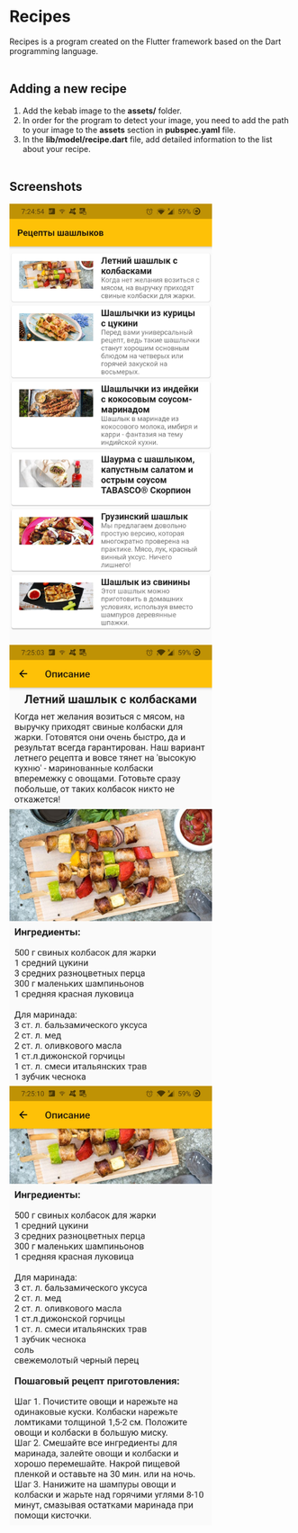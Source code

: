# Recipes

Recipes is a program created on the Flutter framework based on the Dart programming language.<br><br>

## Adding a new recipe

1. Add the kebab image to the <b>assets/</b> folder.<br>
2. In order for the program to detect your image, you need to add the path to your image to the <b>assets</b> section in <b>pubspec.yaml</b> file.<br>
3. In the <b>lib/model/recipe.dart</b> file, add detailed information to the list about your recipe.<br><br>

## Screenshots

<img src="screenshots/Screenshot_20210807-192454.jpg" width="360px"/>
<img src="screenshots/Screenshot_20210807-192504.jpg" width="360px"/>
<img src="screenshots/Screenshot_20210807-192511.jpg" width="360px"/>
